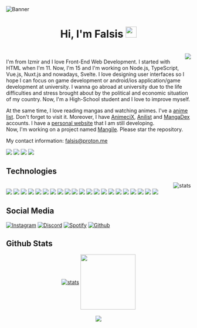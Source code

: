 <img src="https://cdn.discordapp.com/attachments/775822548519616562/989798953107210300/20220624_104706.png" alt="Banner" align="center">
<div class="Introduction" align="center"> 
<h1>Hi, I'm Falsis <img src="https://raw.githubusercontent.com/barbecue/barbecue/master/media/wave.gif" height="30" weight="30"></h1><br>
</div>
<a href="https://falsisdev.ga"><img align="right" src="https://lanyard-profile-readme.vercel.app/api/539843855567028227"></a>
<div class="about-me" align="left">

I'm from Izmir and I love Front-End Web Development.
I started with HTML when I'm 11.
Now, I'm 15 and I'm working on Node.js, TypeScript, Vue.js, Nuxt.js and nowadays, Svelte.
I love designing user interfaces so I hope I can focus on game development or android/ios application/game development at university.
I wanna go abroad at university due to the life difficulties and stress brought about by the political and economic situation of my country.
Now, I'm a High-School student and I love to improve myself.
 
At the same time, I love reading mangas and watching animes. I've a [anime list](https://github.com/falsisdev/falsisdev/blob/main/animes.md). Don't forget to visit it. Moreover, I have [AnimeciX](https://animecix.net/users/65384/), [Anilist](https://anilist.co/user/Falsis/) and [MangaDex](https://mangadex.org/user/b725b8b4-db9d-4c92-b7c6-6cdb0902da40) accounts.
I have a [personal website](https://falsis.ga) that I am still developing.<br/>
Now, I'm working on a project named [Mangile](https://github.com/falsisdev/mangile). Please star the repository.
 
My contact information: [falsis@proton.me](mailto:falsis@proton.me)
 
<a href="https://falsis.ga"><img src="https://img.shields.io/badge/os-Windows%2011-slateblue"></a> <a href="https://discord.com/users/539843855567028227"><img src="https://img.shields.io/badge/Falsis%230002-5865F2?style=flat&logo=discord&logoColor=white"></a> <a href="https://falsis.ga"><img src="https://img.shields.io/badge/Website-D14836?&color=57F287"></a> <a href="https://github.com/falsisdev"><img src="https://komarev.com/ghpvc/?username=falsisdev"></a>
</div>
<h2> Technologies </h2> 
<img align="right" src="https://github-readme-stats.vercel.app/api/top-langs/?username=falsisdev&theme=vue-dark&layout=compact" alt="stats"/>
<div class="technologies" align="left"><br>
<a href="https://en.wikipedia.org/wiki/HTML5"><img src="https://img.shields.io/badge/HTML-323330?style=for-the-badge&logo=html5"></a> <!----> <a href="https://en.wikipedia.org/wiki/CSS"><img src="https://img.shields.io/badge/CSS-323330?style=for-the-badge&logo=css3&logoColor=2965f1"></a> <!----> <a href="https://tailwindcss.com/"><img src="https://img.shields.io/badge/TailwindCSS-323330?style=for-the-badge&logo=tailwindcss"></a> <!----> <a href="https://javascript.info/"><img src="https://img.shields.io/badge/JavaScript-323330?style=for-the-badge&logo=javascript"></a> <!----> <a href="https://nodejs.org/en/"><img src="https://img.shields.io/badge/Nodejs-323330?style=for-the-badge&logo=node.js"></a> <!----> <a href="https://www.npmjs.com/"><img src="https://img.shields.io/badge/NPM-323330?style=for-the-badge&logo=npm"></a> <!----> <a href="https://yarnpkg.com/"><img src="https://img.shields.io/badge/Yarn-323330?style=for-the-badge&logo=yarn"></a> <!----> <a href="https://www.typescriptlang.org/"><img src="https://img.shields.io/badge/TypeScript-323330?style=for-the-badge&logo=typescript"></a> <!----> <a href="https://vuejs.org/"><img src="https://img.shields.io/badge/Vuejs-323330?style=for-the-badge&logo=vue.js"></a> <!----> <a href="https://nuxt.com/"><img src="https://img.shields.io/badge/Nuxtjs-323330?style=for-the-badge&logo=nuxt.js"></a> <!----> <a href="https://svelte.dev/"><img src="https://img.shields.io/badge/Svelte-323330?style=for-the-badge&logo=svelte"></a> <!----> <a href="https://expressjs.com/"><img src="https://img.shields.io/badge/Express-323330?style=for-the-badge&logo=express"></a> <!----> <a href="https://go.dev/"><img src="https://img.shields.io/badge/GO-323330?style=for-the-badge&logo=go"></a> <!----> <a href="https://git-scm.com/"><img src="https://img.shields.io/badge/GIT-323330?style=for-the-badge&logo=git"></a> <!----> <a href="https://github.com/"><img src="https://img.shields.io/badge/Github-323330?style=for-the-badge&logo=github"></a> <!----> <a href="discord.com"><img src="https://img.shields.io/badge/Discord-323330?style=for-the-badge&logo=discord"></a> <!----> <a href="https://open.spotify.com/user/315l5ib3a4fd2obidm76lipspxji"><img src="https://img.shields.io/badge/Spotify-323330?style=for-the-badge&logo=spotify"></a> <!----> <a href="https://www.crunchyroll.com/"><img src="https://img.shields.io/badge/Crunchyroll-323330?style=for-the-badge&logo=crunchyroll"></a> <!----> <a href="https://code.visualstudio.com/"><img src="https://img.shields.io/badge/Visual%20Studio%20Code-323330?style=for-the-badge&logo=visualstudiocode&logoColor=blue"></a> <!----> <a href="https://www.mozilla.org/tr/firefox/developer/"><img src="https://img.shields.io/badge/Firefox-323330?style=for-the-badge&logo=firefox"></a> <!----> <a href="https://www.microsoft.com/tr-tr/software-download/windows11"><img src="https://img.shields.io/badge/Windows%2011-323330?style=for-the-badge&logo=windows11&logoColor=blue"></a>
</div>
<div class="social">
 <h2> Social Media </h2> 
 <a href="https://instagram.com/falsisdev"><img src="https://img.shields.io/badge/falsisdev-323330.svg?&style=for-the-badge&logo=instagram&logoColor=white" alt="Instagram"></a> <a href="https://discord.com/users/539843855567028227"><img src="https://img.shields.io/badge/Falsis%20-323330.svg?&style=for-the-badge&logo=discord&logoColor=white" alt="Discord"></a> <a href="https://open.spotify.com/user/315l5ib3a4fd2obidm76lipspxji?si=0dbe8cea814847f9"><img src="https://img.shields.io/badge/Falsis%20-323330.svg?&style=for-the-badge&logo=spotify&logoColor=white" alt="Spotify"></a> <a href="https://github.com/falsisdev"><img src="https://img.shields.io/badge/FalsisDev%20-323330.svg?&style=for-the-badge&logo=github&logoColor=white" alt="Github"></a>
 </div>
 <h2> Github Stats </h2>
<div class="stats" align="center"> 
<a href="https://github.com/falsisdev"><img align="center" src="https://github-readme-stats.vercel.app/api?username=falsisdev&show_icons=true&theme=vue-dark" alt="stats"/></a>
<a href="https://falsis.ga"><img align="center" src="[https://github-readme-streak-stats.herokuapp.com/?user=falsisdev&theme=react](https://github-profile-trophy.vercel.app/?username=falsisdev&theme=onedark&column=7)" width="%100" height="150px"/></a><br><br>
<a href="https://falsis.ga"><img align="center" src="https://github-profile-trophy.vercel.app/?username=falsisdev&theme=discord&column=7&no-frame=true"></a><br><br>
<!--<a href="https://github.com/falsisdev"><img align="center" width="775" src="https://activity-graph.herokuapp.com/graph?username=falsisdev&bg_color=0D1117&color=5BCDEC&line=5BCDEC&point=FFFFFF&hide_border=true"></a>-->
</div>
